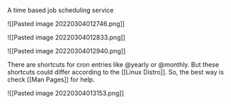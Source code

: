 A time based job scheduling service

![[Pasted image 20220304012746.png]]

![[Pasted image 20220304012833.png]]

![[Pasted image 20220304012940.png]]

There are shortcuts for cron entries like @yearly or @monthly. But these shortcuts could differ according to the [[Linux Distro]]. So, the best way is check [[Man Pages]] for help.

![[Pasted image 20220304013153.png]]